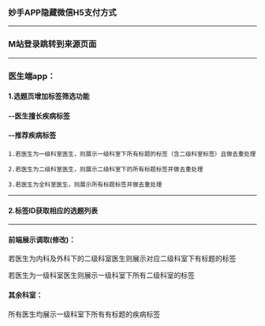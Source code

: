 ### 妙手APP隐藏微信H5支付方式

---

### M站登录跳转到来源页面
---
### 医生端app：

#### 1.选题页增加标签筛选功能
#### --医生擅长疾病标签
#### --推荐疾病标签
    1.若医生为一级科室医生，则展示一级科室下所有标题的标签（含二级科室标签）且做去重处理

    2.若医生为二级科室医生，则展示二级科室下的所有标题标签并做去重处理
    
    3.若医生为全科室医生，则展示所有标题标签并做去重处理
---

#### 2.标签ID获取相应的选题列表

---
#### 前端展示调取(修改)：
若医生为内科及外科下的二级科室医生则展示对应二级科室下有标题的标签

若医生为一级科室医生则展示一级科室下所有二级科室的标签


#### 其余科室：
所有医生均展示一级科室下所有有标题的疾病标签